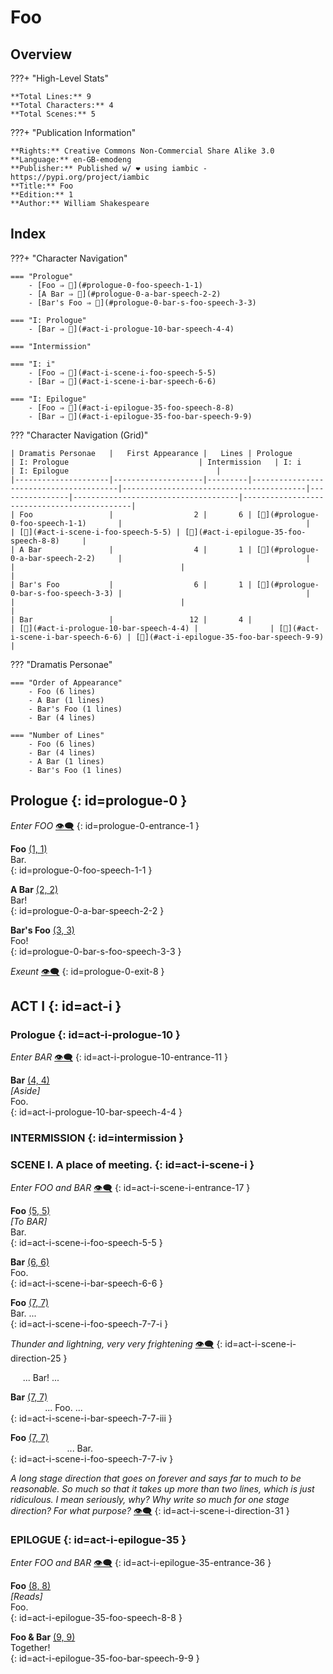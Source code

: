 # Foo

## Overview

???+ "High-Level Stats"

    **Total Lines:** 9  
    **Total Characters:** 4  
    **Total Scenes:** 5  

???+ "Publication Information"

    **Rights:** Creative Commons Non-Commercial Share Alike 3.0  
    **Language:** en-GB-emodeng  
    **Publisher:** Published w/ ❤️ using iambic - https://pypi.org/project/iambic  
    **Title:** Foo  
    **Edition:** 1  
    **Author:** William Shakespeare  

## Index

???+ "Character Navigation"

    === "Prologue"
        - [Foo ⇒ 💬](#prologue-0-foo-speech-1-1)
        - [A Bar ⇒ 💬](#prologue-0-a-bar-speech-2-2)
        - [Bar's Foo ⇒ 💬](#prologue-0-bar-s-foo-speech-3-3)

    === "I: Prologue"
        - [Bar ⇒ 💬](#act-i-prologue-10-bar-speech-4-4)

    === "Intermission"

    === "I: i"
        - [Foo ⇒ 💬](#act-i-scene-i-foo-speech-5-5)
        - [Bar ⇒ 💬](#act-i-scene-i-bar-speech-6-6)

    === "I: Epilogue"
        - [Foo ⇒ 💬](#act-i-epilogue-35-foo-speech-8-8)
        - [Bar ⇒ 💬](#act-i-epilogue-35-foo-bar-speech-9-9)


??? "Character Navigation (Grid)"

    | Dramatis Personae   |   First Appearance |   Lines | Prologue                               | I: Prologue                             | Intermission   | I: i                                | I: Epilogue                                 |
    |---------------------|--------------------|---------|----------------------------------------|-----------------------------------------|----------------|-------------------------------------|---------------------------------------------|
    | Foo                 |                  2 |       6 | [💬](#prologue-0-foo-speech-1-1)       |                                         |                | [💬](#act-i-scene-i-foo-speech-5-5) | [💬](#act-i-epilogue-35-foo-speech-8-8)     |
    | A Bar               |                  4 |       1 | [💬](#prologue-0-a-bar-speech-2-2)     |                                         |                |                                     |                                             |
    | Bar's Foo           |                  6 |       1 | [💬](#prologue-0-bar-s-foo-speech-3-3) |                                         |                |                                     |                                             |
    | Bar                 |                 12 |       4 |                                        | [💬](#act-i-prologue-10-bar-speech-4-4) |                | [💬](#act-i-scene-i-bar-speech-6-6) | [💬](#act-i-epilogue-35-foo-bar-speech-9-9) |

??? "Dramatis Personae"

    === "Order of Appearance"
        - Foo (6 lines)
        - A Bar (1 lines)
        - Bar's Foo (1 lines)
        - Bar (4 lines)

    === "Number of Lines"
        - Foo (6 lines)
        - Bar (4 lines)
        - A Bar (1 lines)
        - Bar's Foo (1 lines)


## Prologue {: id=prologue-0 }


*Enter FOO* <a class="headerlink" href="#prologue-0-entrance-1" title="Permanent link">👁️‍🗨️</a>
{: id=prologue-0-entrance-1 }

**Foo** <a class="headerlink" href="#prologue-0-foo-speech-1-1" title="Permanent link">(1, 1)</a>  
Bar.  
{: id=prologue-0-foo-speech-1-1 }

**A Bar** <a class="headerlink" href="#prologue-0-a-bar-speech-2-2" title="Permanent link">(2, 2)</a>  
Bar!  
{: id=prologue-0-a-bar-speech-2-2 }

**Bar's Foo** <a class="headerlink" href="#prologue-0-bar-s-foo-speech-3-3" title="Permanent link">(3, 3)</a>  
Foo!  
{: id=prologue-0-bar-s-foo-speech-3-3 }


*Exeunt* <a class="headerlink" href="#prologue-0-exit-8" title="Permanent link">👁️‍🗨️</a>
{: id=prologue-0-exit-8 }



## ACT I {: id=act-i }

### Prologue {: id=act-i-prologue-10 }


*Enter BAR* <a class="headerlink" href="#act-i-prologue-10-entrance-11" title="Permanent link">👁️‍🗨️</a>
{: id=act-i-prologue-10-entrance-11 }

**Bar** <a class="headerlink" href="#act-i-prologue-10-bar-speech-4-4" title="Permanent link">(4, 4)</a>  
*\[Aside]*  
Foo.  
{: id=act-i-prologue-10-bar-speech-4-4 }


### INTERMISSION {: id=intermission }

### SCENE I. A place of meeting. {: id=act-i-scene-i }


*Enter FOO and BAR* <a class="headerlink" href="#act-i-scene-i-entrance-17" title="Permanent link">👁️‍🗨️</a>
{: id=act-i-scene-i-entrance-17 }

**Foo** <a class="headerlink" href="#act-i-scene-i-foo-speech-5-5" title="Permanent link">(5, 5)</a>  
*\[To BAR]*  
Bar.  
{: id=act-i-scene-i-foo-speech-5-5 }

**Bar** <a class="headerlink" href="#act-i-scene-i-bar-speech-6-6" title="Permanent link">(6, 6)</a>  
Foo.  
{: id=act-i-scene-i-bar-speech-6-6 }

**Foo** <a class="headerlink" href="#act-i-scene-i-foo-speech-7-7-i" title="Permanent link">(7, 7)</a>  
Bar. ...  
{: id=act-i-scene-i-foo-speech-7-7-i }


*Thunder and lightning, very very frightening* <a class="headerlink" href="#act-i-scene-i-direction-25" title="Permanent link">👁️‍🗨️</a>
{: id=act-i-scene-i-direction-25 }

&nbsp;&nbsp;&nbsp;&nbsp;&nbsp;... Bar! ...  

**Bar** <a class="headerlink" href="#act-i-scene-i-bar-speech-7-7-iii" title="Permanent link">(7, 7)</a>  
&nbsp;&nbsp;&nbsp;&nbsp;&nbsp;&nbsp;&nbsp;&nbsp;&nbsp;&nbsp;&nbsp;&nbsp;&nbsp;&nbsp;... Foo. ...  
{: id=act-i-scene-i-bar-speech-7-7-iii }

**Foo** <a class="headerlink" href="#act-i-scene-i-foo-speech-7-7-iv" title="Permanent link">(7, 7)</a>  
&nbsp;&nbsp;&nbsp;&nbsp;&nbsp;&nbsp;&nbsp;&nbsp;&nbsp;&nbsp;&nbsp;&nbsp;&nbsp;&nbsp;&nbsp;&nbsp;&nbsp;&nbsp;&nbsp;&nbsp;&nbsp;&nbsp;&nbsp;... Bar.  
{: id=act-i-scene-i-foo-speech-7-7-iv }


*A long stage direction that goes on forever and says far to much to be reasonable. So much so that it takes up more than two lines, which is just ridiculous. I mean seriously, why? Why write so much for one stage direction? For what purpose?* <a class="headerlink" href="#act-i-scene-i-direction-31" title="Permanent link">👁️‍🗨️</a>
{: id=act-i-scene-i-direction-31 }


### EPILOGUE {: id=act-i-epilogue-35 }


*Enter FOO and BAR* <a class="headerlink" href="#act-i-epilogue-35-entrance-36" title="Permanent link">👁️‍🗨️</a>
{: id=act-i-epilogue-35-entrance-36 }

**Foo** <a class="headerlink" href="#act-i-epilogue-35-foo-speech-8-8" title="Permanent link">(8, 8)</a>  
*\[Reads]*  
Foo.  
{: id=act-i-epilogue-35-foo-speech-8-8 }

**Foo & Bar** <a class="headerlink" href="#act-i-epilogue-35-foo-bar-speech-9-9" title="Permanent link">(9, 9)</a>  
Together!  
{: id=act-i-epilogue-35-foo-bar-speech-9-9 }


